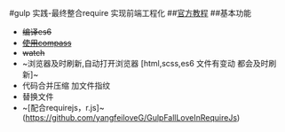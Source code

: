 #gulp 实践-最终整合require 实现前端工程化
##[官方教程](https://github.com/gulpjs/gulp)
##基本功能
+ ~~编译es6~~
+ ~~[使用compass](https://www.npmjs.com/package/gulp-compass)~~
+ ~~watch~~
+ ~浏览器及时刷新,自动打开浏览器 [html,scss,es6 文件有变动 都会及时刷新]~
+ 代码合并压缩 加文件指纹
+ 替换文件
+ ~[配合requirejs，r.js]~(https://github.com/yangfeiloveG/GulpFallLoveInRequireJs)
